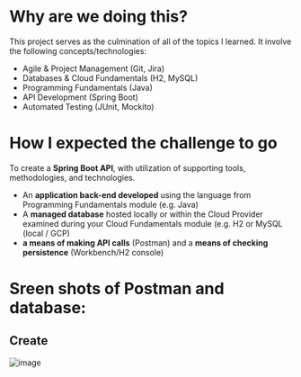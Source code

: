 # Why are we doing this?

This project serves as the culmination of all of the topics I learned. It involve the following concepts/technologies:

-   Agile & Project Management (Git, Jira)
-   Databases & Cloud Fundamentals (H2, MySQL)
-   Programming Fundamentals (Java)
-   API Development (Spring Boot)
-   Automated Testing (JUnit, Mockito)
   
# How I expected the challenge to go

To create a **Spring Boot API**, with utilization of supporting tools, methodologies, and technologies.
-   An  **application back-end developed**  using the language from Programming Fundamentals module (e.g. Java)
-   A  **managed database**  hosted locally or within the Cloud Provider examined during your Cloud Fundamentals module (e.g. H2 or MySQL (local / GCP)
-   **a means of making API calls**  (Postman) and a  **means of checking persistence**  (Workbench/H2 console)

# Sreen shots of Postman and database:

## Create
![image](https://user-images.githubusercontent.com/109301588/190151879-bb73eb38-0f98-4666-b161-a3939fee290a.png)

